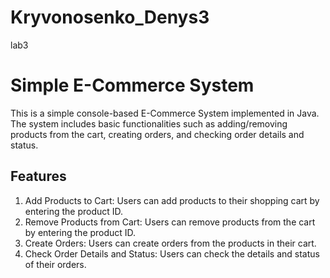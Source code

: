 # Kryvonosenko_Denys3
lab3

# Simple E-Commerce System

This is a simple console-based E-Commerce System implemented in Java. The system includes basic functionalities such as adding/removing products from the cart, creating orders, and checking order details and status.

## Features
1. Add Products to Cart: Users can add products to their shopping cart by entering the product ID.
2. Remove Products from Cart: Users can remove products from the cart by entering the product ID.
3. Create Orders: Users can create orders from the products in their cart.
4. Check Order Details and Status: Users can check the details and status of their orders.
